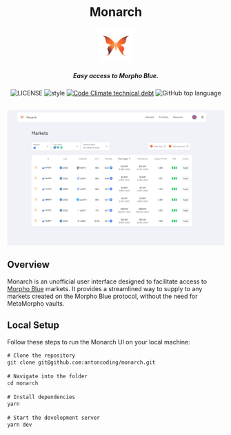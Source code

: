 <div align="center">
  <h1 > Monarch </h1>
  <img height=80 src="./imgs/logo.png"/>
  <h5 align="center"> Easy access to Morpho Blue.</h5>

  <!-- move badges here -->
  <img src="https://img.shields.io/github/license/antoncoding/monarch?style=flat-square" alt="LICENSE" />
  <img src="https://img.shields.io/badge/code_style-prettier-ff69b4.svg?style=flat-square" alt="style" />
  <a href="https://codeclimate.com/github/antoncoding/monarch" target="_blank"><img src="https://img.shields.io/codeclimate/issues/antoncoding/monarch?style=flat-square" alt="Code Climate technical debt" /></a>
  <img src="https://img.shields.io/github/languages/top/antoncoding/monarch?style=flat-square" alt="GitHub top language" />

  <br/>
  <br/>
</div>



![Monarch UI Screenshot](./imgs/Screenshot-1.png)

## Overview

Monarch is an unofficial user interface designed to facilitate access to [Morpho Blue](https://github.com/morpho-org/morpho-blue) markets. It provides a streamlined way to supply to any markets created on the Morpho Blue protocol, without the need for MetaMorpho vaults.

## Local Setup

Follow these steps to run the Monarch UI on your local machine:

```shell
# Clone the repository
git clone git@github.com:antoncoding/monarch.git

# Navigate into the folder
cd monarch

# Install dependencies
yarn

# Start the development server
yarn dev
```
